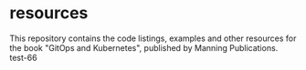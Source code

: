 # resources
This repository contains the code listings, examples and other resources for the book "GitOps and Kubernetes", published by Manning Publications.
test-66